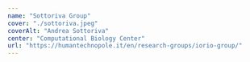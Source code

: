 ```yaml
---
name: "Sottoriva Group"
cover: "./sottoriva.jpeg"
coverAlt: "Andrea Sottoriva"
center: "Computational Biology Center"
url: "https://humantechnopole.it/en/research-groups/iorio-group/"
---
```


